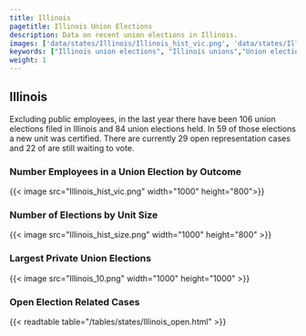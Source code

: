 ```yaml
---
title: Illinois
pagetitle: Illinois Union Elections
description: Data on recent union elections in Illinois.
images: ['data/states/Illinois/Illinois_hist_vic.png', 'data/states/Illinois/Illinois_hist_size.png', 'data/states/Illinois/Illinois_10.png']
keywords: ["Illinois union elections", "Illinois unions","Union elections"]
weight: 1
---
```

##  Illinois

Excluding public employees, in the last year there have been 106 union elections filed in Illinois and 84 union elections held. In 59 of those elections a new unit was certified. There are currently 29 open representation cases and 22 of are still waiting to vote.

### Number Employees in a Union Election by Outcome
{{< image src="Illinois_hist_vic.png" width="1000" height="800">}}

### Number of Elections by Unit Size
{{< image src="Illinois_hist_size.png" width="1000" height="800" >}}

### Largest Private Union Elections
{{< image src="Illinois_10.png" width="1000" height="1000"  >}}

### Open Election Related Cases
{{< readtable table="/tables/states/Illinois_open.html" >}}

